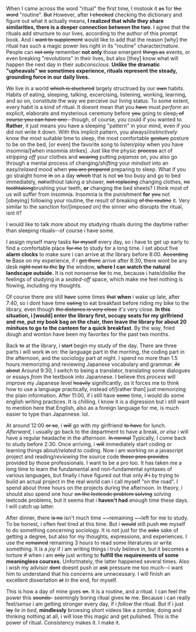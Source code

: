 When I came across the word "ritual" the first time, I mistook it ~~as~~ for ~~the word~~ "routine". ~~But~~ However, after ~~I checked~~ checking the dictionary and figure out what it actually means, **I realized that while they share similarities, there is a deeper connection between the two**. I agree that the rituals add structure to our lives, according to the author of this prompt book. And i ~~want to supplement~~ would like to add that the reason [why] the ritual has such a magic power lies right in its "routine" character/*nature*. People can ~~not only~~ remember **not only** those emergent ~~things as~~ events, or even breaking "revolutions" in their lives, but also [they] know what will happen the next day in their *subconscious*. **Unlike the dramatic "upheavals" we sometimes experience, rituals represent the steady, grounding force in our daily lives.**

We live in a world ~~which is stuctured~~ largely structrued by our ~~own~~ habits. Habits of eating, sleeping, talking, excercising, listening, working, learning, and so on, constitute the way we perceive our living status. To some extent, every habit is a kind of ritual. It doesnt mean that you ~~have~~ must *perform* an explicit, elaborate and mysterious ceremony before ~~you~~ going to sleep~~, of course you can have one~~--though, of course, you could if you wanted to. **Rather**, it just means you have a sleeping "pattern" in your mind, even if you did not write it down. With this implicit pattern, you always/*instinctively* know the most suitable time to sleep, the most comfortable ~~gesture~~ posture to be on the bed, [or even] the favorite song to listen/*play* when you have insomnia/[when insomnia strikes]. Just like the physic ~~process~~ act of *stripping off* your clothes and ~~wearing~~ putting *pajamas* on, you also go through a mental process of changing/*shifting* your *mindset* into an easy/*relaxed* mood when ~~you are prepared~~ preparing to sleep. What if you go straight home ~~in~~ on a day ~~which~~ that is not ~~so~~ too busy and go to bed immediately, ~~not~~without taking *a* shower, ~~not replacing~~ changing clothes, ~~no toothtaking~~brushing your teeth, **or** changing the bed sheets? I think most of us will suffer from insomnia. Insomnia is the punishment **for** ~~you~~ not [obeying] following your routine, the result of breaking ~~of the routine~~ it. Very similar to the sanction for/[imposed on] the sinner who disrupts the ritual, isnt it?

I would like to talk more about my studying rituals during the daytime rather than sleeping rituals--of course i have some. 

I assign myself many tasks ~~for myself~~ every day, so i have to get up early to find a comfortable place ~~for me~~ to study for a long time. I set about five **alarm clocks** to make sure i can arrive at *the* library before 8:00. ~~According to~~ Base on my experience, if i ~~get there~~ arrive after 8:30, there wont be any desk ~~right next to the~~ **by** the window, **where I can watch the natural landscape outside.** It is not nonsense ~~for~~ to me, because i hate/*dislike* the feelings of studying in a *sealed-off* space, which make me feel nothing is flowing, including my thoughts.

Of course there *are* still ~~have~~ some times ~~that~~ **when** i wake up late, after 7:40, so i dont have time ~~eating~~ to eat breakfast before riding my bike to the library, even though ~~the distance is very close~~ it's very close. **In this situation, i [would] enter the library first, occupy seats for my girlfriend and me, put my book bag on the chair, then leave the library for about 20 minitues to go to the canteen for a quick breakfast**. By the way, fried dough and wonton have been my favorites for the past two months.

Back ~~to~~ at the library, i ~~start~~ begin my study of the day. There are three parts i will work ~~in~~ on: the language part in the morning, the coding part in the afternoon, and the sociology part *at* night. I spend no more than 1.5 hours memorizing and reviewing Japanese vocabulary and grammar. ~~At about~~ Around 9:30, I switch to being a translator, translating some dialogues or essays *from* the textbook into Japannese. I believe this *process* will improve my Japanese level ~~heavily~~ significantly, *as* it forces me to think how to use a language practically, instead of/[rather than] just memorizing the plain information. After 11:00, if i still have ~~some~~ time, i would do some english writing practices. It is chilling. I know it is a digression but i still want to mention here that English, also as a foreign language for me, is much easier to type than Japannese. lol.

At around 12:00 ~~or so~~, i ~~will~~ go with my girlfriend ~~to have~~ for lunch. *Afterward*, i usually go back to the department to have a break, *or else* i will have a regular headache in the afternoon. ~~In normal~~ Typically, I come back to study before 2:30. Once arriving, i ~~will~~ immediately start coding or learning things about/*related to* coding. Now i am working on a javascript project and reading/*reviewing* the source code ~~those pros provides~~ provided by those professionals. I want to be a pro too. It has taken me a long time to learn the fundamental and non-fundamental syntaxes of various languages, but finally i have figured out that only ~~if i~~ *by* trying to build an actual project in the real world can i call myself "on the road". I spend about three hours on the projects during the afternoon. In theory, i should also spend one hour ~~on the leetcode problem solving~~ solving leetcode problems, but it seems that i **haven't had** enough time these days. I will catch up latter.

After dinner, there ~~is no~~ isn't much time ~~remaining ~~left for me to study. To be honest, i often feel tired at this time. But i ~~would~~ still push ~~me~~ myself to do something concerning sociology. It is not just for the ~~asks~~ sake of getting a degree, but also for my thoughts, expressions, and experiences. I use the ~~remained~~ remaining 3 hours to read some literatures or write something. It is a *joy* if i am writing things i truly believe in, but it becomes a torture ~~if~~ when i am ~~only~~ just writing to **fulfill the requirements of some meaningless courses.** Unfortnately, the latter happened several times. Also i wish my advisor ~~dont~~ doesnt push or ~~ask~~ pressure me too much--i want him to understand that his concerns are unnecessary. I will finish an excellent dissertation ~~at~~ in the end, for myself.

This is how a day of mine goes ~~on~~. It is a routine, and a ritual. I can feel the power this ~~sounds-~~ seemingly boring ritual gives ~~to~~ me. Because i can really feel/*sense* i am getting stronger every day, if i *follow* the ritual. But if i just ~~lay~~ *lie in bed*, **mindlessly** browsing short videos like a zombie, doing and thinking nothing at all, i will lose this magic and get pulished. This is the power of ritual. Consistency makes it. I make it.